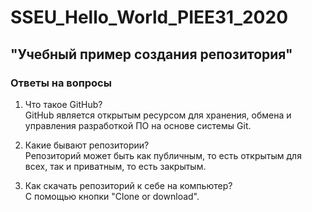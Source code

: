 # SSEU_Hello_World_PIEE31_2020
## "Учебный пример создания репозитория"
### Ответы на вопросы
1. Что такое GitHub?  
   GitHub является открытым ресурсом для хранения, обмена и управления разработкой ПО на основе системы Git.

2. Какие бывают репозитории?  
   Репозиторий может быть как публичным, то есть открытым для всех, так и приватным, то есть закрытым.  
   
3. Как скачать репозиторий к себе на компьютер?  
   С помощью кнопки "Clone or download".
